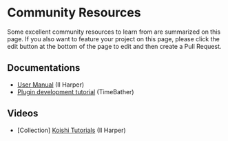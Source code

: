 # Community Resources

Some excellent community resources to learn from are summarized on this page. If you also want to feature your project on this page, please click the edit button at the bottom of the page to edit and then create a Pull Request.

## Documentations

- [User Manual](https://koishi.ilharper.com/) (Il Harper)
- [Plugin development tutorial](https://mp.weixin.qq.com/mp/appmsgalbum?action=getalbum&album_id=2700565655187865601) (TimeBather)

## Videos

- [Collection] [Koishi Tutorials](https://space.bilibili.com/23224916/channel/collectiondetail?sid=1049866) (Il Harper)

